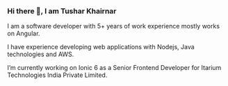 ### Hi there  👋, I am Tushar Khairnar

I am a software developer with 5+ years of work experience mostly works on Angular.

I have experience developing web applications with Nodejs, Java technologies and AWS. 

I’m currently working on Ionic 6 as a Senior Frontend Developer for Itarium Technologies India Private Limited. 

<!--
**tussharkhairnar/tussharkhairnar** is a ✨ _special_ ✨ repository because its `README.md` (this file) appears on your GitHub profile.

Here are some ideas to get you started:

- 🔭 I’m currently working on Ionic 6


- 📫 How to reach me: ...


-->
